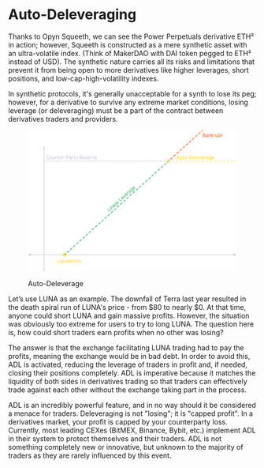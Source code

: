 # Auto-Deleveraging

Thanks to Opyn Squeeth, we can see the Power Perpetuals derivative ETH² in action; however, Squeeth is constructed as a mere synthetic asset with an ultra-volatile index. (Think of MakerDAO with DAI token pegged to ETH² instead of USD). The synthetic nature carries all its risks and limitations that prevent it from being open to more derivatives like higher leverages, short positions, and low-cap-high-volatility indexes.

In synthetic protocols, it's generally unacceptable for a synth to lose its peg; however, for a derivative to survive any extreme market conditions, losing leverage (or deleveraging) must be a part of the contract between derivatives traders and providers.

<figure><img src="../.gitbook/assets/image (61).png" alt="" width="563"><figcaption><p>Auto-Deleverage</p></figcaption></figure>

Let’s use LUNA as an example. The downfall of Terra last year resulted in the death spiral run of LUNA's price - from $80 to nearly $0. At that time, anyone could short LUNA and gain massive profits. However, the situation was obviously too extreme for users to try to long LUNA. The question here is, how could short traders earn profits when no other was losing?

The answer is that the exchange facilitating LUNA trading had to pay the profits, meaning the exchange would be in bad debt. In order to avoid this, ADL is activated, reducing the leverage of traders in profit and, if needed, closing their positions completely. ADL is imperative because it matches the liquidity of both sides in derivatives trading so that traders can effectively trade against each other without the exchange taking part in the process.

ADL is an incredibly powerful feature, and in no way should it be considered a menace for traders. Deleveraging is not "losing"; it is "capped profit". In a derivatives market, your profit is capped by your counterparty loss. Currently, most leading CEXes (BitMEX, Binance, Bybit, etc.) implement ADL in their system to protect themselves and their traders. ADL is not something completely new or innovative, but unknown to the majority of traders as they are rarely influenced by this event.

